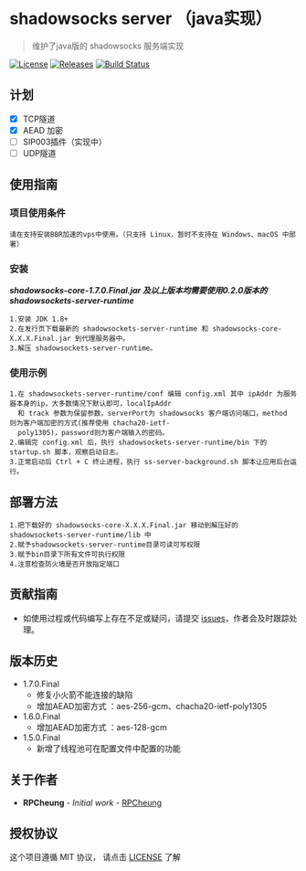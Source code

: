 # shadowsocks server （java实现）

> 维护了java版的 shadowsocks 服务端实现

[![License](https://img.shields.io/github/license/RPCheung/shadowsockets-core)](https://opensource.org/licenses/MIT)
[![Releases](https://img.shields.io/github/downloads/RPCheung/shadowsockets-core/total.svg)](https://github.com/RPCheung/shadowsockets-core/releases)
[![Build Status](https://travis-ci.org/RPCheung/shadowsockets-core.svg?branch=master)](https://travis-ci.org/github/RPCheung/shadowsockets-core)
## 计划

- [x] TCP隧道
- [x] AEAD 加密
- [ ] SIP003插件（实现中）
- [ ] UDP隧道

## 使用指南

### 项目使用条件

```
请在支持安装BBR加速的vps中使用。（只支持 Linux，暂时不支持在 Windows、macOS 中部署）
```

### 安装

***shadowsocks-core-1.7.0.Final.jar 及以上版本均需要使用0.2.0版本的 shadowsockets-server-runtime***

```
1.安装 JDK 1.8+
2.在发行页下载最新的 shadowsockets-server-runtime 和 shadowsocks-core-X.X.X.Final.jar 到代理服务器中。
3.解压 shadowsockets-server-runtime。
```

### 使用示例

```
1.在 shadowsockets-server-runtime/conf 编辑 config.xml 其中 ipAddr 为服务器本身的ip，大多数情况下默认即可，localIpAddr 
  和 track 参数为保留参数，serverPort为 shadowsocks 客户端访问端口，method 则为客户端加密的方式(推荐使用 chacha20-ietf-
  poly1305)，password则为客户端输入的密码。
2.编辑完 config.xml 后，执行 shadowsockets-server-runtime/bin 下的 startup.sh 脚本，观察启动日志。
3.正常启动后 Ctrl + C 终止进程，执行 ss-server-background.sh 脚本让应用后台运行。
```

## 部署方法

```
1.把下载好的 shadowsocks-core-X.X.X.Final.jar 移动到解压好的 shadowsockets-server-runtime/lib 中
2.赋予shadowsockets-server-runtime目录可读可写权限
3.赋予bin目录下所有文件可执行权限
4.注意检查防火墙是否开放指定端口
```

## 贡献指南

* 如使用过程或代码编写上存在不足或疑问，请提交 [issues](https://github.com/RPCheung/shadowsockets-core/issues/new)，作者会及时跟踪处理。

## 版本历史

* 1.7.0.Final
    * 修复小火箭不能连接的缺陷
    * 增加AEAD加密方式 ：aes-256-gcm、chacha20-ietf-poly1305
* 1.6.0.Final
    * 增加AEAD加密方式 ：aes-128-gcm
* 1.5.0.Final
    * 新增了线程池可在配置文件中配置的功能

## 关于作者

* **RPCheung** - *Initial work* - [RPCheung](https://github.com/RPCheung)

## 授权协议

这个项目遵循 MIT 协议， 请点击 [LICENSE](https://github.com/RPCheung/shadowsockets-core/blob/master/LICENSE) 了解
